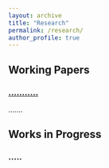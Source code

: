 ```yaml
---
layout: archive
title: "Research"
permalink: /research/
author_profile: true
---
```




## Working Papers

### [...........](.............)

.......



## Works in Progress

### .....
